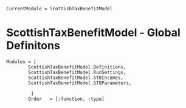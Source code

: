 ```@meta
CurrentModule = ScottishTaxBenefitModel
```

# ScottishTaxBenefitModel - Global Definitons

```@autodocs
Modules = [
        ScottishTaxBenefitModel.Definitions,
        ScottishTaxBenefitModel.RunSettings,
        ScottishTaxBenefitModel.STBIncomes,
        ScottishTaxBenefitModel.STBParameters,
       
         ] 
        Order   = [:function, :type]
```